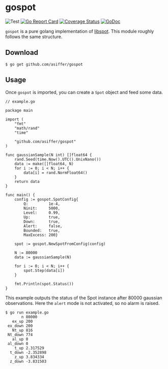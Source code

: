 # gospot

![Test](https://github.com/asiffer/gospot/workflows/Test/badge.svg)
[![Go Report Card](https://goreportcard.com/badge/github.com/asiffer/gospot)](https://goreportcard.com/report/github.com/asiffer/gospot)
[![Coverage Status](https://codecov.io/github/asiffer/gospot/coverage.svg?branch=master)](https://codecov.io/github/asiffer/gospot?branch=master)
[![GoDoc](https://godoc.org/github.com/asiffer/gospot?status.svg)](https://godoc.org/github.com/asiffer/gospot)

`gospot` is a pure golang implementation of [libspot](https://asiffer.github.io/libspot/).
This module roughly follows the same structure.

## Download

```shell
$ go get github.com/asiffer/gospot
```

## Usage

Once `gospot` is imported, you can create a `Spot` object and feed some data.

```golang
// example.go

package main

import (
    "fmt"
    "math/rand"
    "time"

    "github.com/asiffer/gospot"
)

func gaussianSample(N int) []float64 {
	rand.Seed(time.Now().UTC().UnixNano())
	data := make([]float64, N)
	for i := 0; i < N; i++ {
		data[i] = rand.NormFloat64()
	}
	return data
}

func main() {
    config := gospot.SpotConfig{
		Q:         1e-4,
		Ninit:     5000,
		Level:     0.99,
		Up:        true,
		Down:      true,
		Alert:     false,
		Bounded:   true,
		MaxExcess: 200}

    spot := gospot.NewSpotFromConfig(config)

    N := 80000
    data := gaussianSample(N)

    for i := 0; i < N; i++ {
	    spot.Step(data[i])
    }

    fmt.Println(spot.Status())
}
```

This example outputs the status of the Spot instance after 80000 gaussian observations. Here the `alert` mode is not activated, so no alarm is raised.

```shell
$ go run example.go
       n 80000
   ex_up 200
 ex_down 200
   Nt_up 816
 Nt_down 774
   al_up 0
 al_down 0
    t_up 2.317529
  t_down -2.352898
    z_up 3.834334
  z_down -3.831503

```
